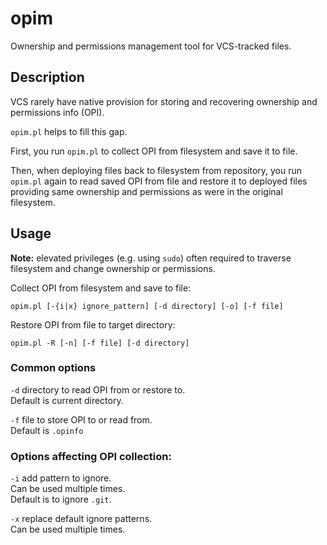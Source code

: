 # opim
Ownership and permissions management tool for VCS-tracked files.
## Description
VCS rarely have native provision for storing and recovering ownership and permissions info (OPI).

`opim.pl` helps to fill this gap.

First, you run `opim.pl` to collect OPI from filesystem and save it to file.

Then, when deploying files back to filesystem from repository, you run `opim.pl` again
to read saved OPI from file and restore it to deployed files providing same
ownership and permissions as were in the original filesystem.
## Usage
**Note:** elevated privileges (e.g. using `sudo`) often required to traverse filesystem and change ownership or permissions.

Collect OPI from filesystem and save to file:
```
opim.pl [-{i|x} ignore_pattern] [-d directory] [-o] [-f file]
```
Restore OPI from file to target directory:
```
opim.pl -R [-n] [-f file] [-d directory]
```
### Common options
`-d` directory to read OPI from or restore to.  
   Default is current directory.

`-f` file to store OPI to or read from.  
   Default is `.opinfo`
### Options affecting OPI collection:
`-i` add pattern to ignore.  
   Can be used multiple times.  
   Default is to ignore `.git`.

`-x` replace default ignore patterns.  
   Can be used multiple times.
